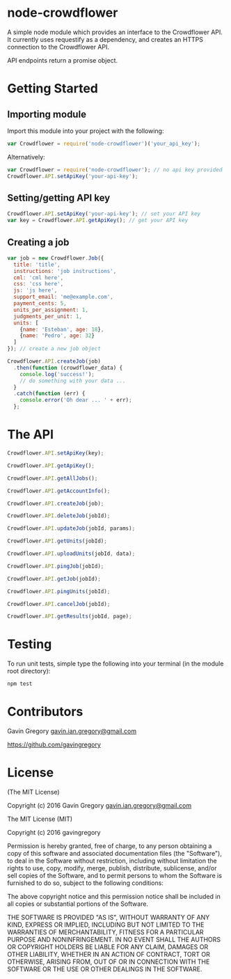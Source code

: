 # node-crowdflower
A simple node module which provides an interface to the Crowdflower API. It currently uses requestify as a dependency, and creates an HTTPS connection to the Crowdflower API.

API endpoints return a promise object. 


# Getting Started


## Importing module
Import this module into your project with the following:
```javascript
var Crowdflower = require('node-crowdflower')('your_api_key');
```
Alternatively:
```javascript
var Crowdflower = require('node-crowdflower'); // no api key provided
Crowdflower.API.setApiKey('your-api-key');
```


## Setting/getting API key
```javascript
Crowdflower.API.setApiKey('your-api-key'); // set your API key
var key = Crowdflower.API.getApiKey(); // get your API key
```

## Creating a job
```javascript
var job = new Crowdflower.Job({
  title: 'title',
  instructions: 'job instructions',
  cml: 'cml here',
  css: 'css here',
  js: 'js here',
  support_email: 'me@example.com',
  payment_cents: 5,
  units_per_assignment: 1,
  judgments_per_unit: 1,
  units: [
    {name: 'Esteban', age: 18},
    {name: 'Pedro', age: 32}
  ]
}); // create a new job object

Crowdflower.API.createJob(job)
  .then(function (crowdflower_data) {
    console.log('success!');
    // do something with your data ...
  }
  .catch(function (err) {
    console.error('Oh dear ... ' + err);
  };
```


# The API

```javascript
Crowdflower.API.setApiKey(key);

Crowdflower.API.getApiKey();

Crowdflower.API.getAllJobs();

Crowdflower.API.getAccountInfo();

Crowdflower.API.createJob(job);

Crowdflower.API.deleteJob(jobId);

Crowdflower.API.updateJob(jobId, params);

Crowdflower.API.getUnits(jobId);

Crowdflower.API.uploadUnits(jobId, data);

Crowdflower.API.pingJob(jobId);

Crowdflower.API.getJob(jobId);

Crowdflower.API.pingUnits(jobId);

Crowdflower.API.cancelJob(jobId);

Crowdflower.API.getResults(jobId, page);
```

# Testing
To run unit tests, simple type the following into your terminal (in the module root directory):
```bash
npm test
```


# Contributors

Gavin Gregory <gavin.ian.gregory@gmail.com>

<https://github.com/gavingregory>


# License
(The MIT License)

Copyright (c) 2016 Gavin Gregory <gavin.ian.gregory@gmail.com>

The MIT License (MIT)

Copyright (c) 2016 gavingregory

Permission is hereby granted, free of charge, to any person obtaining a copy
of this software and associated documentation files (the "Software"), to deal
in the Software without restriction, including without limitation the rights
to use, copy, modify, merge, publish, distribute, sublicense, and/or sell
copies of the Software, and to permit persons to whom the Software is
furnished to do so, subject to the following conditions:

The above copyright notice and this permission notice shall be included in all
copies or substantial portions of the Software.

THE SOFTWARE IS PROVIDED "AS IS", WITHOUT WARRANTY OF ANY KIND, EXPRESS OR
IMPLIED, INCLUDING BUT NOT LIMITED TO THE WARRANTIES OF MERCHANTABILITY,
FITNESS FOR A PARTICULAR PURPOSE AND NONINFRINGEMENT. IN NO EVENT SHALL THE
AUTHORS OR COPYRIGHT HOLDERS BE LIABLE FOR ANY CLAIM, DAMAGES OR OTHER
LIABILITY, WHETHER IN AN ACTION OF CONTRACT, TORT OR OTHERWISE, ARISING FROM,
OUT OF OR IN CONNECTION WITH THE SOFTWARE OR THE USE OR OTHER DEALINGS IN THE
SOFTWARE.
